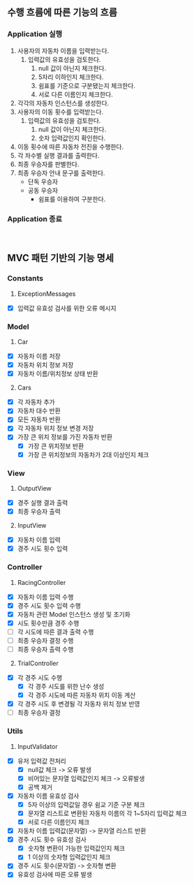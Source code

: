 ## 수행 흐름에 따른 기능의 흐름
### Application 실행
1. 사용자의 자동차 이름을 입력받는다.
   1. 입력값의 유효성을 검토한다.
      1. null 값이 아닌지 체크한다.
      2. 5자리 이하인지 체크한다.
      3. 쉼표를 기준으로 구분됐는지 체크한다.
      4. 서로 다른 이름인지 체크한다.
2. 각각의 자동차 인스턴스를 생성한다.
3. 사용자의 이동 횟수를 입력받는다.
   1. 입력값의 유효성을 검토한다.
      1. null 값이 아닌지 체크한다.
      2. 숫자 입력값인지 확인한다.
4. 이동 횟수에 따른 자동차 전진을 수행한다.
5. 각 차수별 실행 결과를 출력한다.
6. 최종 우승자를 판별한다.
7. 최종 우승자 안내 문구를 출력한다.
   * 단독 우승자
   * 공동 우승자
     * 쉼표를 이용하여 구분한다.
     
### Application 종료

<br>

## MVC 패턴 기반의 기능 명세
### Constants
1. ExceptionMessages
- [x] 입력값 유효성 검사를 위한 오류 메시지

### Model
1. Car
- [x] 자동차 이름 저장
- [x] 자동차 위치 정보 저장
- [x] 자동차 이름/위치정보 상태 반환
2. Cars
- [x] 각 자동차 추가
- [x] 자동차 대수 반환
- [x] 모든 자동차 반환
- [x] 각 자동차 위치 정보 변경 저장
- [x] 가장 큰 위치 정보를 가진 자동차 반환
  - [x] 가장 큰 위치정보 반환
  - [x] 가장 큰 위치정보의 자동차가 2대 이상인지 체크

### View
1. OutputView
- [x] 경주 실행 결과 출력
- [x] 최종 우승자 출력

2. InputView 
- [x] 자동차 이름 입력
- [x] 경주 시도 횟수 입력

### Controller
1. RacingController
- [x] 자동차 이름 입력 수행
- [x] 경주 시도 횟수 입력 수행
- [x] 자동차 관련 Model 인스턴스 생성 및 초기화
- [x] 시도 횟수만큼 경주 수행
- [ ] 각 시도에 따른 결과 출력 수행
- [ ] 최종 우승자 결정 수행
- [ ] 최종 우승자 출력 수행
2. TrialController
- [x] 각 경주 시도 수행
  - [x] 각 경주 시도를 위한 난수 생성
  - [x] 각 경주 시도에 따른 자동차 위치 이동 계산
- [x] 각 경주 시도 후 변경될 각 자동차 위치 정보 반영
- [ ] 최종 우승자 결정

### Utils
1. InputValidator
- [x] 유저 입력값 전처리
  - [x] null값 체크 -> 오류 발생
  - [x] 비어있는 문자열 입력값인지 체크 -> 오류발생
  - [x] 공백 제거
- [x] 자동차 이름 유효성 검사
  - [x] 5자 이상의 입력값일 경우 쉼교 기준 구분 체크
  - [x] 문자열 리스트로 변환된 자동차 이름의 각 1~5자리 입력값 체크
  - [x] 서로 다른 이름인지 체크
- [x] 자동차 이름 입력값(문자열) -> 문자열 리스트 반환
- [x] 경주 시도 횟수 유효성 검사
  - [x] 숫자형 변환이 가능한 입력값인지 체크
  - [x] 1 이상의 숫자형 입력값인지 체크
- [x] 경주 시도 횟수(문자열) -> 숫자형 변환
- [x] 유효성 검사에 따른 오류 발생
